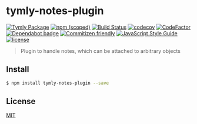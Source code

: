 # tymly-notes-plugin
[![Tymly Package](https://img.shields.io/badge/tymly-package-blue.svg)](https://tymly.io/)
[![npm (scoped)](https://img.shields.io/npm/v/@wmfs/tymly-notes-plugin.svg)](https://www.npmjs.com/package/@wmfs/tymly-notes-plugin)
[![Build Status](https://travis-ci.com/wmfs/tymly-notes-plugin.svg?branch=master)](https://travis-ci.com/wmfs/tymly-notes-plugin)
[![codecov](https://codecov.io/gh/wmfs/tymly-notes-plugin/branch/master/graph/badge.svg)](https://codecov.io/gh/wmfs/tymly-notes-plugin)
[![CodeFactor](https://www.codefactor.io/repository/github/wmfs/tymly-notes-plugin/badge)](https://www.codefactor.io/repository/github/wmfs/tymly-notes-plugin)
[![Dependabot badge](https://img.shields.io/badge/Dependabot-active-brightgreen.svg)](https://dependabot.com/)
[![Commitizen friendly](https://img.shields.io/badge/commitizen-friendly-brightgreen.svg)](http://commitizen.github.io/cz-cli/)
[![JavaScript Style Guide](https://img.shields.io/badge/code_style-standard-brightgreen.svg)](https://standardjs.com)
[![license](https://img.shields.io/github/license/mashape/apistatus.svg)](https://github.com/wmfs/tymly-notes-plugin/blob/master/LICENSE)

> Plugin to handle notes, which can be attached to arbitrary objects

## <a name="install"></a>Install
```bash
$ npm install tymly-notes-plugin --save
```

## <a name="license"></a>License

[MIT](https://github.com/wmfs/tymly-notes-plugin/blob/master/LICENSE)
